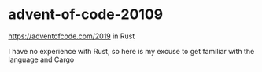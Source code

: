 # advent-of-code-20109
https://adventofcode.com/2019 in Rust

I have no experience with Rust, so here is my excuse to get familiar with the language and Cargo
